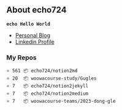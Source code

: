 ## About echo724

<code>**echo Hello World**</code>

- [Personal Blog](https://medium.com/echo-devblog)
- [Linkedin Profile](https://www.linkedin.com/in/eunchan-cho-382001184)

### My Repos
```
⭐️ 561 📦 echo724/notion2md
⭐️ 20  📦 woowacourse-study/Gugles
⭐️ 7   📦 echo724/notion2jekyll
⭐️ 7   📦 echo724/notion2medium
⭐️ 7   📦 woowacourse-teams/2023-dong-gle
```
